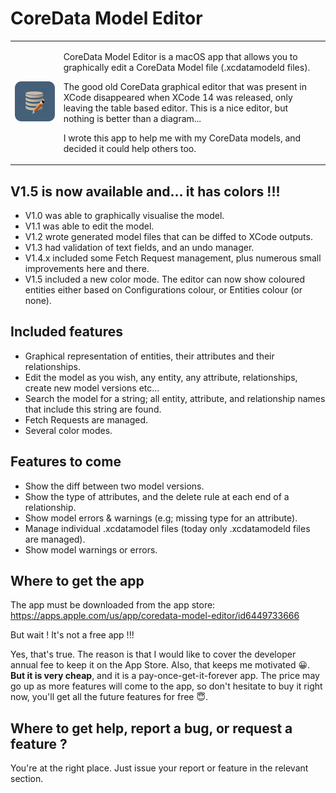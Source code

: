 # CoreData Model Editor

<table border='0 px'>
<tr>
<td>
      
![](Icon-256.png)
      
</td>
<td>
      
CoreData Model Editor is a macOS app that allows you to graphically edit a CoreData Model file (.xcdatamodeld files).

The good old CoreData graphical editor that was present in XCode disappeared when XCode 14 was released, only leaving the table based editor. This is a nice editor, but nothing is better than a diagram...

I wrote this app to help me with my CoreData models, and decided it could help others too.
      
</td>
</tr>
</table>

## V1.5 is now available and... it has colors !!!

* V1.0 was able to graphically visualise the model.
* V1.1 was able to edit the model.
* V1.2 wrote generated model files that can be diffed to XCode outputs.
* V1.3 had validation of text fields, and an undo manager.
* V1.4.x included some Fetch Request management, plus numerous small improvements here and there.
* V1.5 included a new color mode. The editor can now show coloured entities either based on Configurations colour, or Entities colour (or none).

## Included features

* Graphical representation of entities, their attributes and their relationships.
* Edit the model as you wish, any entity, any attribute, relationships, create new model versions etc...
* Search the model for a string; all entity, attribute, and relationship names that include this string are found.
* Fetch Requests are managed.
* Several color modes.


## Features to come

* Show the diff between two model versions.
* Show the type of attributes, and the delete rule at each end of a relationship.
* Show model errors & warnings (e.g; missing type for an attribute).
* Manage individual .xcdatamodel files (today only .xcdatamodeld files are managed).
* Show model warnings or errors.


## Where to get the app

The app must be downloaded from the app store: https://apps.apple.com/us/app/coredata-model-editor/id6449733666

But wait ! It's not a free app !!!

Yes, that's true. The reason is that I would like to cover the developer annual fee to keep it on the App Store. Also, that keeps me motivated 😀.
**But it is very cheap**, and it is a pay-once-get-it-forever app. The price may go up as more features will come to the app, so don't hesitate to buy it right now, you'll get all the future features for free 😇.


## Where to get help, report a bug, or request a feature ?

You're at the right place. Just issue your report or feature in the relevant section.
